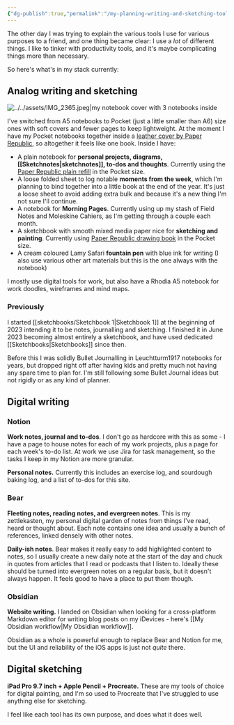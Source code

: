 ```yaml
---
{"dg-publish":true,"permalink":"/my-planning-writing-and-sketching-tools/","title":"My planning, writing and sketching tools","tags":["systems","tools"],"noteIcon":"","created":"2023-01-13","updated":"2023-11-06"}
---
```



The other day I was trying to explain the various tools I use for various purposes to a friend, and one thing became clear: I use a *lot* of different things. I like to tinker with productivity tools, and it's maybe complicating things more than necessary.

So here's what's in my stack currently:

## Analog writing and sketching

![../../assets/IMG_2365.jpeg|my notebook cover with 3 notebooks inside](/img/user/assets/IMG_2365.jpeg)

I've switched from A5 notebooks to Pocket (just a little smaller than A6) size ones with soft covers and fewer pages to keep lightweight. At the moment I have my Pocket notebooks together inside a [leather cover by Paper Republic](https://www.paper-republic.com/products/grand-voyageur-leather-journal?variant=46708728856917), so altogether it feels like one book. Inside I have:

* A plain notebook for **personal projects, diagrams, [[Sketchnotes\|sketchnotes]], to-dos and thoughts**. Currently using the [Paper Republic plain refill](https://www.paper-republic.com/collections/write/products/notebook-refills) in the Pocket size.
* A loose folded sheet to log notable **moments from the week**, which I'm planning to bind together into a little book at the end of the year. It's just a loose sheet to avoid adding extra bulk and because it's a new thing I'm not sure I'll continue.
* A notebook for **Morning Pages**. Currently using up my stash of Field Notes and Moleskine Cahiers, as I'm getting through a couple each month. 
* A sketchbook with smooth mixed media paper nice for **sketching and painting**. Currently using [Paper Republic drawing book](https://www.paper-republic.com/products/drawing-book) in the Pocket size.
* A cream coloured Lamy Safari **fountain pen** with blue ink for writing (I also use various other art materials but this is the one always with the notebook)

I mostly use digital tools for work, but also have a Rhodia A5 notebook for work doodles, wireframes and mind maps.
### Previously
I started [[sketchbooks/Sketchbook 1\|Sketchbook 1]] at the beginning of 2023 intending it to be notes, journalling and sketching. I finished it in June 2023 becoming almost entirely a sketchbook, and have used dedicated [[Sketchbooks\|Sketchbooks]] since then.

Before this I was solidly Bullet Journalling in Leuchtturm1917 notebooks for years, but dropped right off after having kids and pretty much not having any spare time to plan for. I'm still following some Bullet Journal ideas but not rigidly or as any kind of planner.

## Digital writing
### Notion
**Work notes, journal and to-dos**. I don't go as hardcore with this as some - I have a page to house notes for each of my work projects, plus a page for each week's to-do list. At work we use Jira for task management, so the tasks I keep in my Notion are more granular.

**Personal notes.** Currently this includes an exercise log, and sourdough baking log, and a list of to-dos for this site.

### Bear
**Fleeting notes, reading notes, and evergreen notes**. This is my zettlekasten, my personal digital garden of notes from things I've read, heard or thought about. Each note contains one idea and usually a bunch of references, linked densely with other notes. 

**Daily-ish notes**. Bear makes it really easy to add highlighted content to notes, so I usually create a new daily note at the start of the day and chuck in quotes from articles that I read or podcasts that I listen to. Ideally these should be turned into evergreen notes on a regular basis, but it doesn't always happen. It feels good to have a place to put them though.

### Obsidian
**Website writing.** I landed on Obsidian when looking for a cross-platform Markdown editor for writing blog posts on my iDevices - here's [[My Obsidian workflow\|My Obsidian workflow]].

Obsidian as a whole is powerful enough to replace Bear and Notion for me, but the UI and reliability of the iOS apps is just not *quite* there.

## Digital sketching
**iPad Pro 9.7 inch + Apple Pencil + Procreate.** These are my tools of choice for digital painting, and I'm so used to Procreate that I've struggled to use anything else for sketching. 

I feel like each tool has its own purpose, and does what it does well. 